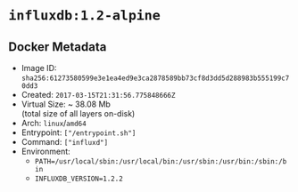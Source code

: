 # `influxdb:1.2-alpine`

## Docker Metadata

- Image ID: `sha256:61273580599e3e1ea4ed9e3ca2878589bb73cf8d3dd5d288983b555199c70dd3`
- Created: `2017-03-15T21:31:56.775848666Z`
- Virtual Size: ~ 38.08 Mb  
  (total size of all layers on-disk)
- Arch: `linux`/`amd64`
- Entrypoint: `["/entrypoint.sh"]`
- Command: `["influxd"]`
- Environment:
  - `PATH=/usr/local/sbin:/usr/local/bin:/usr/sbin:/usr/bin:/sbin:/bin`
  - `INFLUXDB_VERSION=1.2.2`
